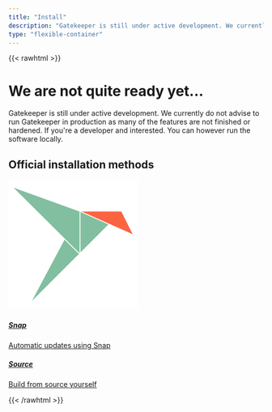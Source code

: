 ```yaml
---
title: "Install"
description: "Gatekeeper is still under active development. We currently do not advise to run Gatekeeper in production as many of the features are not finished or hardened. If you're a developer and interested. You can however run the software locally."
type: "flexible-container"
---
```


{{< rawhtml >}}

<div class="jumbotron jumbotron-fluid bg-primary text-white">
  <div class="container">
      <div class="row">
          <div class="col">
              <h1 class="display-4">We are not quite ready yet...</h1>
              <p class="lead">Gatekeeper is still under active development. We currently do not advise to run Gatekeeper in production as many of the features are not finished or hardened. If you're a developer and interested. You can however run the software locally.</p>
          </div>
      </div>
  </div>
</div>

<div class="container pt-5 pb-5">
    <h2 class="text-center">Official installation methods</h2>
    <div class="pt-5">
        <div class="row justify-content-center align-items-center flex-column flex-lg-row flex-1">
            <div class="col-lg-4 col-md-6 col-12 installation-method mb-3 mb-lg-0">
                <a href="https://docs.gatekeeper.page/admin/installation/setting-up-the-system">
                    <div class="h-100 d-flex align-items-center shadow flex-column">
                        <span class="pt-4">
                            <img class="installation-method__image" src="./snap.png" />
                        </span>
                        <div class="card-body text-center">
                            <h5 class="card-title">Snap</h5>
                            <p class="card-text">Automatic updates using Snap</p>
                        </div>
                    </div>
                </a>
            </div>
            <div class="col-lg-4 col-md-6 col-12 installation-method">
                <a  href="https://github.com/GetGatekeeper/Server">
                    <div class="h-100 d-flex align-items-center shadow flex-column">
                        <span class="pt-4">
                            <i class="fas fa-code fa-4x text-muted installation-method__image"></i>
                        </span>
                        <div class="card-body text-center">
                            <h5 class="card-title">Source</h5>
                            <p class="card-text">Build from source yourself</p>
                        </div>
                    </div>
                </a>
            </div>
        </div>
</div>
{{< /rawhtml >}}
